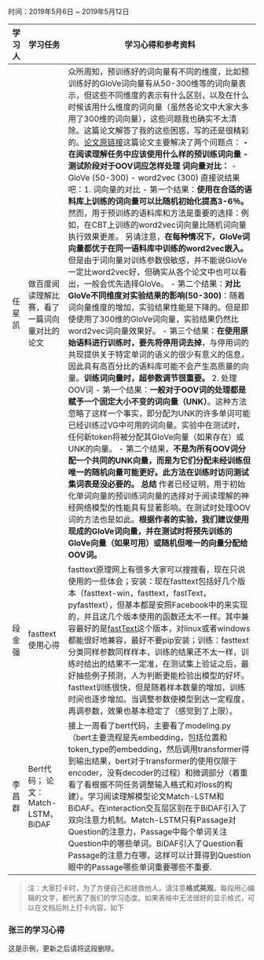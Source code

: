 时间：2019年5月6日 ~ 2019年5月12日

学习人|学习任务|学习心得和参考资料
------ | ------ | ------ 
任星凯 | 做百度阅读理解比赛，看了一篇词向量对比的论文 | 众所周知，预训练好的词向量有不同的维度，比如预训练好的GloVe词向量有从50-300维等的词向量表示，但这些不同维度的表示有什么区别，以及在什么时候该用什么维度的词向量（虽然各论文中大家大多用了300维的词向量），这些问题我也确实不太清除。这篇论文解答了我的这些困惑，写的还是很精彩的。[论文原链接](https://arxiv.org/abs/1703.00993)这篇论文主要解决了两个问题点： **- 在阅读理解任务中应该使用什么样的预训练词向量** **- 测试阶段对于OOV词应怎样处理** **词向量对比：** - GloVe (50-300) - word2vec (300)  直接说结果吧：1. 词向量的对比 - 第一个结果：**使用在合适的语料库上训练的词向量可以比随机初始化提高3-6％。** 然而，用于预训练的语料库和方法是重要的选择：例如，在CBT上训练的word2vec词向量比随机词向量执行效果更差。 另请注意，**在每种情况下，GloVe词向量都优于在同一语料库中训练的word2vec嵌入。** 但是由于词向量对训练参数很敏感，并不能说GloVe一定比word2vec好，但确实从各个论文中也可以看出，一般会优先选择GloVe。 - 第二个结果：**对比GloVe不同维度对实验结果的影响(50-300)**：随着词向量维度的增加，实验结果性能是下降的。但是即使使用了300维的GloVe词向量，实验结果仍然比word2vec词向量效果好。 - 第三个结果：**在使用原始语料进行训练时，要先将停用词去掉**，与停用词的共现提供关于特定单词的语义的很少有意义的信息，因此具有高百分比的语料库可能不会产生高质量的向量。**训练词向量时，超参数调节很重要。** 2. 处理OOV词 - 第一个结果：**一般对于OOV词的处理都是赋予一个固定大小不变的词向量（UNK）**。这种方法忽略了这样一个事实，即分配为UNK的许多单词可能已经训练过VG中可用的词向量。实验中在测试时，任何新token将被分配其GloVe向量（如果存在）或UNK的向量。 - 第二个结果，**不是为所有OOV词分配一个共同的UNK向量，而是为它们分配未经训练但唯一的随机向量可能更好。此方法在训练时访问测试集词表是没必要的。** **总结** 作者已经证明，用于初始化单词向量的预训练词向量的选择对于阅读理解的神经网络模型的性能具有显著影响。在测试时处理OOV词的方法也是如此。**根据作者的实验，我们建议使用现成的GloVe词向量，并在测试时将预先训练的GloVe向量（如果可用）或随机但唯一的向量分配给OOV词。**
段金强 | fasttext使用心得 | fasttext原理网上有很多大家可以搜搜看，现在只说使用的一些体会；安装：现在fasttext包括好几个版本（fasttext-win，fasttext，fastText，pyfasttext），但基本都是安照Facebook中的来实现的，并且这几个版本使用的函数还太不一样。其中兼容最好的是[fastText](https://github.com/facebookresearch/fastText/archive/v0.2.0.zip#)这个版本，对linux或者windows都能很好地兼容，最好不要pip安装；训练：fasttext分类同样参数同样样本，训练的结果还不太一样，训练时给出的结果不一定准，在测试集上验证之后，最好抽些例子预测，人为判断更能检验出模型的好坏。fasttext训练很快，但是随着样本数量的增加，训练时间也逐步增加。当调整参数使模型到达一定程度，再调参数，效果也基本稳定了（感觉到了上限）。
李昌群 | Bert代码；   论文：Match-LSTM，BiDAF | 接上一周看了bert代码，主要看了modeling.py（bert主要流程是先embedding，包括位置和token_type的embedding，然后调用transformer得到输出结果，bert对于transformer的使用仅限于encoder，没有decoder的过程）和微调部分（着重看了看根据不同任务调整输入格式和对loss的构建）。学习阅读理解模型论文Match-LSTM和BiDAF。在interaction交互层区别在于BiDAF引入了双向注意力机制。Match-LSTM只有Passage对Question的注意力，Passage中每个单词关注Question中的哪些单词。BiDAF引入了Question看Passage的注意力在哪，这样可以计算得到Question眼中的Passage哪些单词重要哪些不重要. 


> 注：大家打卡时，为了方便自己和拯救他人，请注意**格式美观**，每段用心编辑的文字，都代表了我们的学习态度。如果表格中无法很好的显示格式，可以在文档后附上打卡内容，如下

### 张三的学习心得
这是示例，更新之后请将这段删除。
